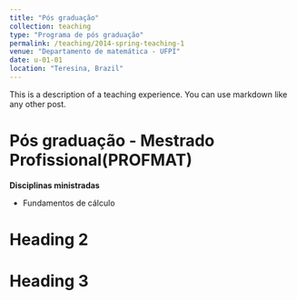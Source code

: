 ```yaml
---
title: "Pós graduação"
collection: teaching
type: "Programa de pós graduação"
permalink: /teaching/2014-spring-teaching-1
venue: "Departamento de matemática - UFPI"
date: u-01-01
location: "Teresina, Brazil"
---
```


This is a description of a teaching experience. You can use markdown like any other post.

Pós graduação - Mestrado Profissional(PROFMAT)
======
**Disciplinas ministradas**
- Fundamentos de cálculo

Heading 2
======

Heading 3
======

